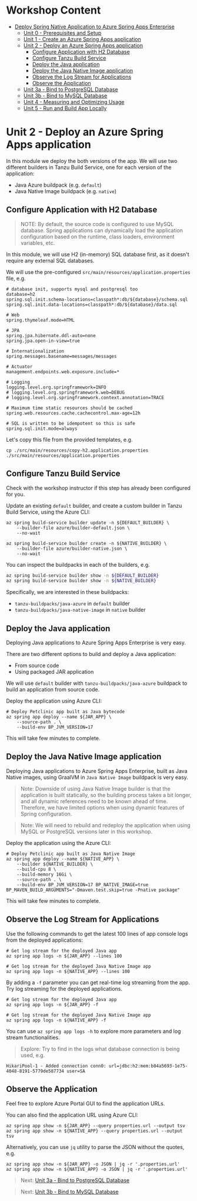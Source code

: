 # Workshop Content

* [Deploy Spring Native Application to Azure Spring Apps Enterprise](../README.md)
  * [Unit 0 - Prerequisites and Setup](../step-00-setup-your-environment/README.md)
  * [Unit 1 - Create an Azure Spring Apps application](../step-01-create-asa-app/README.md)
  * [Unit 2 - Deploy an Azure Spring Apps application](../step-02-deploy-asa-app/README.md)
    * [Configure Application with H2 Database](../step-02-deploy-asa-app/README.md#configure-application-with-h2-database)
    * [Configure Tanzu Build Service](../step-02-deploy-asa-app/README.md#configure-tanzu-build-service)
    * [Deploy the Java application](../step-02-deploy-asa-app/README.md#deploy-the-java-application)
    * [Deploy the Java Native Image application](../step-02-deploy-asa-app/README.md#deploy-the-java-native-image-application)
    * [Observe the Log Stream for Applications](../step-02-deploy-asa-app/README.md#observe-the-log-stream-for-applications)
    * [Observe the Application](../step-02-deploy-asa-app/README.md#observe-the-application)
  * [Unit 3a - Bind to PostgreSQL Database](../step-03a-bind-to-postgresql-database/README.md)
  * [Unit 3b - Bind to MySQL Database](../step-03b-bind-to-mysql-database/README.md)
  * [Unit 4 - Measuring and Optimizing Usage](../step-04-measuring-and-optimizing-usage/README.md)
  * [Unit 5 - Run and Build App Locally](../step-05-run-and-build-app-locally/README.md)

# Unit 2 - Deploy an Azure Spring Apps application

In this module we deploy the both versions of the app. We will use two different builders in 
Tanzu Build Service, one for each version of the application:
* Java Azure buildpack (e.g. `default`)
* Java Native Image buildpack (e.g. `native`)

## Configure Application with H2 Database

> NOTE: By default, the source code is configured to use MySQL database. Spring applications can
dynamically load the application configuration based on the runtime, class loaders, environment
variables, etc.

In this module, we will use H2 (in-memory) SQL database first, as it doesn't require any external
SQL databases.

We will use the pre-configured `src/main/resources/application.properties` file, e.g.

```
# database init, supports mysql and postgresql too
database=h2
spring.sql.init.schema-locations=classpath*:db/${database}/schema.sql
spring.sql.init.data-locations=classpath*:db/${database}/data.sql

# Web
spring.thymeleaf.mode=HTML

# JPA
spring.jpa.hibernate.ddl-auto=none
spring.jpa.open-in-view=true

# Internationalization
spring.messages.basename=messages/messages

# Actuator
management.endpoints.web.exposure.include=*

# Logging
logging.level.org.springframework=INFO
# logging.level.org.springframework.web=DEBUG
# logging.level.org.springframework.context.annotation=TRACE

# Maximum time static resources should be cached
spring.web.resources.cache.cachecontrol.max-age=12h

# SQL is written to be idempotent so this is safe
spring.sql.init.mode=always
```

Let's copy this file from the provided templates, e.g.

```shell
cp ./src/main/resources/copy-h2.application.properties ./src/main/resources/application.properties
```

## Configure Tanzu Build Service

Check with the workshop instructor if this step has already been configured for you.

Update an existing `default` builder, and create a custom builder in Tanzu Build Service, using
the Azure CLI:

```shell
az spring build-service builder update -n ${DEFAULT_BUILDER} \
    --builder-file azure/builder-default.json \
    --no-wait

az spring build-service builder create -n ${NATIVE_BUILDER} \
    --builder-file azure/builder-native.json \
    --no-wait
```

You can inspect the buildpacks in each of the builders, e.g.

```bash
az spring build-service builder show -n ${DEFAULT_BUILDER}
az spring build-service builder show -n ${NATIVE_BUILDER}
```

Specifically, we are interested in these buildpacks:
* `tanzu-buildpacks/java-azure` in `default` builder
* `tanzu-buildpacks/java-native-image` in `native` builder

## Deploy the Java application

Deploying Java applications to Azure Spring Apps Enterprise is very easy.

There are two different options to build and deploy a Java application:
* From source code
* Using packaged JAR application

We will use `default` builder with `tanzu-buildpacks/java-azure` buildpack to build
an application from source code.

Deploy the application using Azure CLI:

```shell
# Deploy Petclinic app built as Java bytecode 
az spring app deploy --name ${JAR_APP} \
    --source-path . \
    --build-env BP_JVM_VERSION=17
```

This will take few minutes to complete.

## Deploy the Java Native Image application

Deploying Java applications to Azure Spring Apps Enterprise, built as Java Native images, using
GraalVM in `Java Native Image` buildpack is very easy.

> Note: Downside of using Java Native Image builder is that the application is built statically,
so the building process takes a bit longer, and all dynamic references need to be known ahead of time.
Therefore, we have limited options when using dynamic features of Spring configuration.

> Note: We will need to rebuild and redeploy the application when using MySQL or PostgreSQL versions later
in this workshop.

Deploy the application using the Azure CLI:

```shell
# Deploy Petclinic app built as Java Native Image
az spring app deploy --name ${NATIVE_APP} \
    --builder ${NATIVE_BUILDER} \
    --build-cpu 8 \
    --build-memory 16Gi \
    --source-path . \
    --build-env BP_JVM_VERSION=17 BP_NATIVE_IMAGE=true BP_MAVEN_BUILD_ARGUMENTS="-Dmaven.test.skip=true -Pnative package"
```

This will take few minutes to complete.

## Observe the Log Stream for Applications

Use the following commands to get the latest 100 lines of app console logs from the deployed applications:

```shell
# Get log stream for the deployed Java app
az spring app logs -n ${JAR_APP} --lines 100
```

```shell
# Get log stream for the deployed Java Native Image app
az spring app logs -n ${NATIVE_APP} --lines 100
```

By adding a `-f` parameter you can get real-time log streaming from the app.
Try log streaming for the deployed applications.

```shell
# Get log stream for the deployed Java app
az spring app logs -n ${JAR_APP} -f
```

```shell
# Get log stream for the deployed Java Native Image app
az spring app logs -n ${NATIVE_APP} -f
```

You can use `az spring app logs -h` to explore more parameters and log stream functionalities.

> Explore: Try to find in the logs what database connection is being used, e.g.
```
HikariPool-1 - Added connection conn0: url=jdbc:h2:mem:b04a5693-1e75-4048-8191-5779de587734 user=SA
```

## Observe the Application

Feel free to explore Azure Portal GUI to find the application URLs.

You can also find the application URL using Azure CLI:

```shell
az spring app show -n ${JAR_APP} --query properties.url --output tsv
az spring app show -n ${NATIVE_APP} --query properties.url --output tsv
```

Alternatively, you can use `jq` utility to parse the JSON without the quotes, e.g.

```shell
az spring app show -n ${JAR_APP} -o JSON | jq -r '.properties.url'
az spring app show -n ${NATIVE_APP} -o JSON | jq -r '.properties.url'
```

> Next: [Unit 3a - Bind to PostgreSQL Database](../step-03a-bind-to-postgresql-database/README.md)

> Next: [Unit 3b - Bind to MySQL Database](../step-03b-bind-to-mysql-database/README.md)
